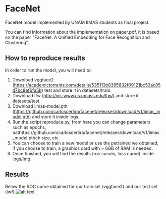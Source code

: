 # FaceNet
FaceNet model implemented by UNAM IIMAS students as final project.  

You can find information about the implementation on paper.pdf, it is based on the paper "FaceNet: A Unified Embedding for Face Recognition and Clustering".  

## How to reproduce results 

In order to run the model, you will need to:
1. Download vggface2 (https://academictorrents.com/details/535113b8395832f09121bc53ac85d7bc8ef6fa5b) test and store it in datasets/train.
2. Download lfw (http://vis-www.cs.umass.edu/lfw/) and store it datasets/test.
3. Download iimas-model.pth (https://github.com/carloscerlira/facenet/releases/download/v1/iimas_model.pth) and store it inside logs.
4. Run the script reproduce.py, from here you can change parameters such as epochs, bathttps://github.com/carloscerlira/facenet/releases/download/v1/iimas_model.pthch size, etc.
5. You can choose to train a new model or use the petrained we obtained, if you choose to train, a graphics card with > 6GB of RAM is needed.
6. Once finished, you will find the results (roc curves, loss curve) inside logs/img.


## Results
Below the ROC curve obtained for our train set (vggface2) and our test set (lwf)
![alt text](https://imgur.com/0d1pY04.png)  
